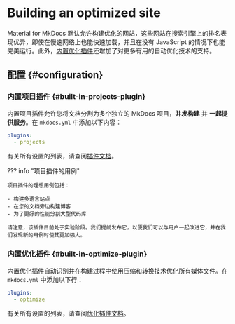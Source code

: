 # Building an optimized site

Material for MkDocs 默认允许构建优化的网站，这些网站在搜索引擎上的排名表现优异，即使在慢速网络上也能快速加载，并且在没有 JavaScript 的情况下也能完美运行。此外，[内置优化插件]还增加了对更多有用的自动优化技术的支持。

  [内置优化插件]: #built-in-optimize-plugin

## 配置 {#configuration}

### 内置项目插件 {#built-in-projects-plugin}

<!-- md:sponsors -->
<!-- md:version insiders-4.38.0 -->
<!-- md:plugin [projects] – built-in -->
<!-- md:flag experimental -->

内置项目插件允许您将文档分割为多个独立的 MkDocs 项目，__并发构建__ 并 __一起提供服务__。在 `mkdocs.yml` 中添加以下内容：

``` yaml
plugins:
  - projects
```

有关所有设置的列表，请查阅[插件文档]。

  [projects]: ../plugins/projects.md
  [插件文档]: ../plugins/projects.md

??? info "项目插件的用例"

    项目插件的理想用例包括：

    - 构建多语言站点
    - 在您的文档旁边构建博客
    - 为了更好的性能分割大型代码库

    请注意，该插件目前处于实验阶段。我们提前发布它，以便我们可以与用户一起改进它，并在我们发现新的用例时使其更加强大。

### 内置优化插件 {#built-in-optimize-plugin}

<!-- md:sponsors -->
<!-- md:version insiders-4.29.0 -->
<!-- md:plugin [optimize] – built-in -->
<!-- md:flag experimental -->

内置优化插件自动识别并在构建过程中使用压缩和转换技术优化所有媒体文件。在 `mkdocs.yml` 中添加以下行：

``` yaml
plugins:
  - optimize
```

有关所有设置的列表，请查阅[优化插件文档][optimize]。

  [optimize]: ../plugins/optimize.md
